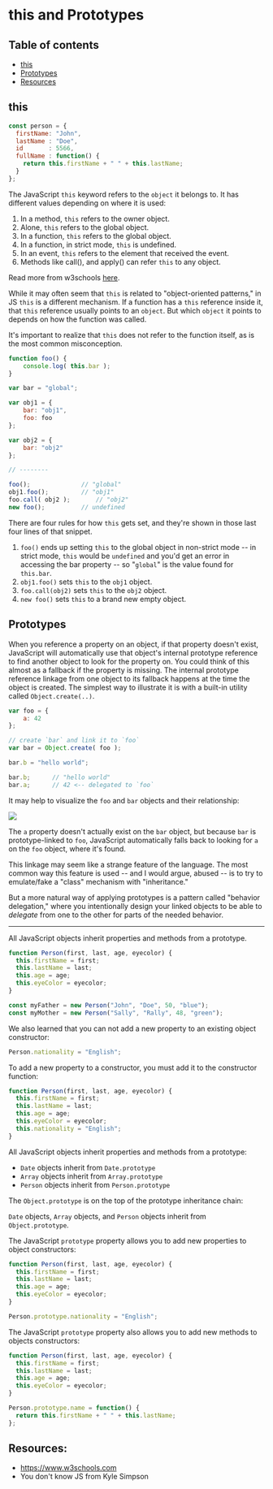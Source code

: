 # this and Prototypes

## Table of contents
* [this](#this)
* [Prototypes](#prototypes)
* [Resources](#resources)

## this

```js
const person = {
  firstName: "John",
  lastName : "Doe",
  id       : 5566,
  fullName : function() {
    return this.firstName + " " + this.lastName;
  }
};
```
The JavaScript `this` keyword refers to the `object` it belongs to.
It has different values depending on where it is used:
1. In a method, `this` refers to the owner object.
2. Alone, `this` refers to the global object.
3. In a function, `this` refers to the global object.
4. In a function, in strict mode, `this` is undefined.
5. In an event, `this` refers to the element that received the event.
6. Methods like call(), and apply() can refer `this` to any object.

Read more from w3schools [here](https://www.w3schools.com/js/js_this.asp).

While it may often seem that `this` is related to "object-oriented patterns," in JS `this` is a different mechanism. If a function has a `this` reference inside it, that `this` reference usually points to an `object`. But which `object` it points to depends on how the function was called.

It's important to realize that `this` does not refer to the function itself, as is the most common misconception.

```js
function foo() {
	console.log( this.bar );
}

var bar = "global";

var obj1 = {
	bar: "obj1",
	foo: foo
};

var obj2 = {
	bar: "obj2"
};

// --------

foo();				// "global"
obj1.foo();			// "obj1"
foo.call( obj2 );		// "obj2"
new foo();			// undefined
```
There are four rules for how `this` gets set, and they're shown in those last four lines of that snippet.
1. `foo()` ends up setting `this` to the global object in non-strict mode -- in strict mode, `this` would be `undefined` and you'd get an error in accessing the bar property -- so "`global`" is the value found for `this.bar`.
2. `obj1.foo()` sets `this` to the `obj1` object.
3. `foo.call(obj2)` sets `this` to the `obj2` object.
4. `new foo()` sets `this` to a brand new empty object.

## Prototypes

When you reference a property on an object, if that property doesn't exist, JavaScript will automatically use that object's internal prototype reference to find another object to look for the property on. You could think of this almost as a fallback if the property is missing. 
The internal prototype reference linkage from one object to its fallback happens at the time the object is created. The simplest way to illustrate it is with a built-in utility called `Object.create(..)`.

```js
var foo = {
	a: 42
};

// create `bar` and link it to `foo`
var bar = Object.create( foo );

bar.b = "hello world";

bar.b;		// "hello world"
bar.a;		// 42 <-- delegated to `foo`
```
It may help to visualize the `foo` and `bar` objects and their relationship:

<img src="https://github.com/jumaschion/You-Dont-Know-JS-1/blob/master/up%20&%20going/fig6.png?raw=true">

The `a` property doesn't actually exist on the `bar` object, but because `bar` is prototype-linked to `foo`, JavaScript automatically falls back to looking for `a` on the `foo` object, where it's found.

This linkage may seem like a strange feature of the language. The most common way this feature is used -- and I would argue, abused -- is to try to emulate/fake a "class" mechanism with "inheritance."

But a more natural way of applying prototypes is a pattern called "behavior delegation," where you intentionally design your linked objects to be able to *delegate* from one to the other for parts of the needed behavior.

----

All JavaScript objects inherit properties and methods from a prototype.

```js
function Person(first, last, age, eyecolor) {
  this.firstName = first;
  this.lastName = last;
  this.age = age;
  this.eyeColor = eyecolor;
}

const myFather = new Person("John", "Doe", 50, "blue");
const myMother = new Person("Sally", "Rally", 48, "green");
```

We also learned that you can not add a new property to an existing object constructor:
```js
Person.nationality = "English";
```

To add a new property to a constructor, you must add it to the constructor function:
```js
function Person(first, last, age, eyecolor) {
  this.firstName = first;
  this.lastName = last;
  this.age = age;
  this.eyeColor = eyecolor;
  this.nationality = "English";
}
```

All JavaScript objects inherit properties and methods from a prototype:
* `Date` objects inherit from `Date.prototype`
* `Array` objects inherit from `Array.prototype`
* `Person` objects inherit from `Person.prototype`

The `Object.prototype` is on the top of the prototype inheritance chain:

`Date` objects, `Array` objects, and `Person` objects inherit from `Object.prototype`.

The JavaScript `prototype` property allows you to add new properties to object constructors:

```js
function Person(first, last, age, eyecolor) {
  this.firstName = first;
  this.lastName = last;
  this.age = age;
  this.eyeColor = eyecolor;
}

Person.prototype.nationality = "English";
```

The JavaScript `prototype` property also allows you to add new methods to objects constructors:

```js
function Person(first, last, age, eyecolor) {
  this.firstName = first;
  this.lastName = last;
  this.age = age;
  this.eyeColor = eyecolor;
}

Person.prototype.name = function() {
  return this.firstName + " " + this.lastName;
};
```



## Resources:
* https://www.w3schools.com
* You don't know JS from Kyle Simpson
